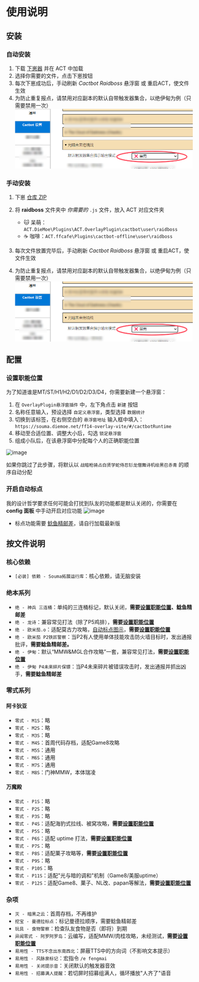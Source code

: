 # 使用说明

## 安装

### 自动安装

1. 下载 [下崽器](https://github.com/Souma-Sumire/SoumaDownloader/releases) 并在 ACT 中加载
1. 选择你需要的文件，点击下崽按钮
1. 每次下崽成功后，手动刷新 _Cactbot Raidboss_ 悬浮窗 或 重启ACT，使文件生效
1. 为防止重复报点，请禁用对应副本的默认自带触发器集合，以绝伊甸为例（只需要禁用一次）
   ![795c401924a050f7eeeaef22b1d1b0c2](/img/eden.png)

### 手动安装

1. 下崽 [仓库 ZIP](https://github.com/Souma-Sumire/raidboss-user-js-public/archive/refs/heads/main.zip)

1. 将 **raidboss** 文件夹中 _你需要的_ `.js` 文件，放入 ACT 对应文件夹
    - 🐱 呆萌：`ACT.DieMoe\Plugins\ACT.OverlayPlugin\cactbot\user\raidboss`
    - ☕ 咖啡：`ACT.ffcafe\Plugins\cactbot-offline\user\raidboss`

1. 每次文件放置完毕后，手动刷新 _Cactbot Raidboss_ 悬浮窗 或 重启ACT，使文件生效
1. 为防止重复报点，请禁用对应副本的默认自带触发器集合，以绝伊甸为例（只需要禁用一次）
   ![795c401924a050f7eeeaef22b1d1b0c2](/img/eden.png)

## 配置

### 设置职能位置

为了知道谁是MT/ST/H1/H2/D1/D2/D3/D4，你需要新建一个悬浮窗：

1. 在 `OverlayPlugin悬浮窗插件` 中，左下角点击 `新建` 按钮
1. 名称任意输入，预设选择 `自定义悬浮窗`，类型选择 `数据统计`
1. 切换到该标签，在右侧空白的 `悬浮窗地址` 输入框中填入：`https://souma.diemoe.net/ff14-overlay-vite/#/cactbotRuntime`
1. 移动至合适位置、调整大小后，勾选 `锁定悬浮窗`
1. 组成小队后，在该悬浮窗中分配每个人的正确职能位置

![image](https://github.com/user-attachments/assets/1a9ccfc6-35d1-4f93-a3b8-0a41c698d946)

如果你跳过了此步骤，将默认以 `战暗枪骑占白贤学蛇侍忍钐龙僧舞诗机绘黑召赤青` 的顺序自动分配

### 开启自动标点

我的设计哲学要求任何可能会打扰到队友的功能都是默认关闭的，你需要在 **config 面板** 中手动开启对应功能
![image](https://github.com/user-attachments/assets/3efa5c75-e02d-46c2-a987-eaf008c9e039)

- 标点功能需要 [鲶鱼精邮差](https://github.com/Natsukage/PostNamazu/releases)，请自行加载最新版

## 按文件说明

### 核心依赖

- `[必装] 依赖 - Souma拓展运行库`：核心依赖，请无脑安装

### 绝本系列

- `绝 - 神兵 三连桶`：单纯的三连桶标记，默认关闭，**需要[设置职能位置](#设置职能位置)、鲶鱼精邮差**
- `绝 - 龙诗`：兼容常见打法（除了P5鸡排），**需要[设置职能位置](#设置职能位置)**
- `绝 - 欧米茄.o`：适配莫古力攻略，[自动标点图示](https://docs.qq.com/doc/DTXZHb1lXcUZ4eXBh)，**需要[设置职能位置](#设置职能位置)**
- `绝 - 欧米茄 P2铁匠警察`：当P2有人使用单体技能攻击防火墙目标时，发出通报批评，**需要鲶鱼精邮差。**
- `绝 - 伊甸`：默认“MMW&MGL合作攻略”一套，兼容常见打法，**需要[设置职能位置](#设置职能位置)**
- `绝 - 伊甸 P4未来碎片保镖`：当P4未来碎片被错误攻击时，发出通报并抓出凶手，**需要鲶鱼精邮差**

### 零式系列

#### 阿卡狄亚

- `零式 - M1S`：略
- `零式 - M2S`：略
- `零式 - M3S`：略
- `零式 - M4S`：首周代码存档，适配Game8攻略
- `零式 - M5S`：通用
- `零式 - M6S`：通用
- `零式 - M7S`：通用
- `零式 - M8S`：门神MMW，本体瑞凌

#### 万魔殿

- `零式 - P1S`：略
- `零式 - P2S`：略
- `零式 - P3S`：略
- `零式 - P4S`：适配海豹式拉线、被窝攻略，**需要[设置职能位置](#设置职能位置)**
- `零式 - P5S`：略
- `零式 - P6S`：适配 uptime 打法，**需要[设置职能位置](#设置职能位置)**
- `零式 - P7S`：略
- `零式 - P8S`：适配菓子攻略等，**需要[设置职能位置](#设置职能位置)**
- `零式 - P9S`：略
- `零式 - P10S`：略
- `零式 - P11S`：适配"光与暗的调和"机制（Game8/美服uptime）
- `零式 - P12S`：适配Game8、菓子、NL改、papan等解法，**需要[设置职能位置](#设置职能位置)**

### 杂项

- `灭 - 暗黑之云`：首周存档，不再维护
- `挖宝 - 曼德拉标点`：标记曼德拉顺序，需要鲶鱼精邮差
- `玩具 - 食物警察`：检查队友食物是否（即将）到期
- `异闻零式 - 阿罗阿罗岛`：云编写，适配MMW/肉桂攻略，未经测试，**需要[设置职能位置](#设置职能位置)**
- `易用性 - TTS不念出东南西北`：屏蔽TTS中的方向词（不影响文本提示）
- `易用性 - 风脉泉标记`：宏指令 `/e fengmai`
- `易用性 - 关闭提示音`：关闭默认的触发器音效
- `易用性 - 招募满人提醒`：若切屏时招募组满人，循环播放"人齐了"语音
